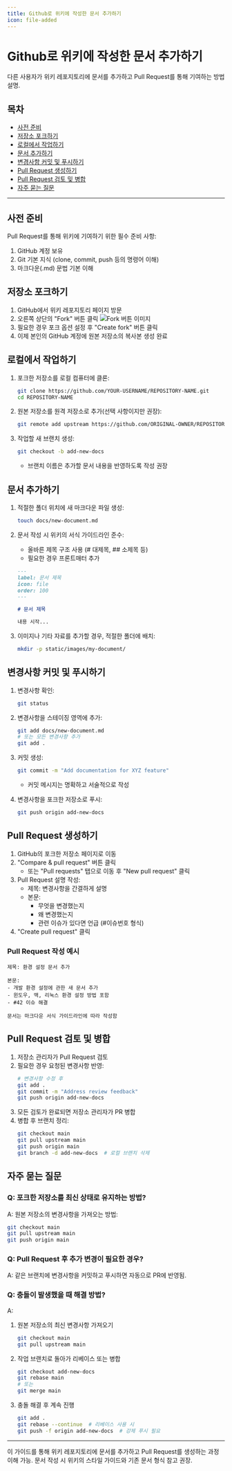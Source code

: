 ```yaml
---
title: Github로 위키에 작성한 문서 추가하기
icon: file-added
---
```

# Github로 위키에 작성한 문서 추가하기

다른 사용자가 위키 레포지토리에 문서를 추가하고 Pull Request를 통해 기여하는 방법 설명.

## 목차
- [사전 준비](#사전-준비)
- [저장소 포크하기](#저장소-포크하기)
- [로컬에서 작업하기](#로컬에서-작업하기)
- [문서 추가하기](#문서-추가하기)
- [변경사항 커밋 및 푸시하기](#변경사항-커밋-및-푸시하기)
- [Pull Request 생성하기](#pull-request-생성하기)
- [Pull Request 검토 및 병합](#pull-request-검토-및-병합)
- [자주 묻는 질문](#자주-묻는-질문)

---

## 사전 준비

Pull Request를 통해 위키에 기여하기 위한 필수 준비 사항:

1. GitHub 계정 보유
2. Git 기본 지식 (clone, commit, push 등의 명령어 이해)
3. 마크다운(.md) 문법 기본 이해

## 저장소 포크하기

1. GitHub에서 위키 레포지토리 페이지 방문
2. 오른쪽 상단의 "Fork" 버튼 클릭
   ![Fork 버튼 이미지](/images/fork-button.png)
3. 필요한 경우 포크 옵션 설정 후 "Create fork" 버튼 클릭
4. 이제 본인의 GitHub 계정에 원본 저장소의 복사본 생성 완료

## 로컬에서 작업하기

1. 포크한 저장소를 로컬 컴퓨터에 클론:
   ```bash
   git clone https://github.com/YOUR-USERNAME/REPOSITORY-NAME.git
   cd REPOSITORY-NAME
   ```

2. 원본 저장소를 원격 저장소로 추가(선택 사항이지만 권장):
   ```bash
   git remote add upstream https://github.com/ORIGINAL-OWNER/REPOSITORY-NAME.git
   ```

3. 작업할 새 브랜치 생성:
   ```bash
   git checkout -b add-new-docs
   ```
   - 브랜치 이름은 추가할 문서 내용을 반영하도록 작성 권장

## 문서 추가하기

1. 적절한 폴더 위치에 새 마크다운 파일 생성:
   ```bash
   touch docs/new-document.md
   ```

2. 문서 작성 시 위키의 서식 가이드라인 준수:
   - 올바른 제목 구조 사용 (# 대제목, ## 소제목 등)
   - 필요한 경우 프론트매터 추가
   ```markdown
   ---
   label: 문서 제목
   icon: file
   order: 100
   ---

   # 문서 제목

   내용 시작...
   ```

3. 이미지나 기타 자료를 추가할 경우, 적절한 폴더에 배치:
   ```bash
   mkdir -p static/images/my-document/
   ```

## 변경사항 커밋 및 푸시하기

1. 변경사항 확인:
   ```bash
   git status
   ```

2. 변경사항을 스테이징 영역에 추가:
   ```bash
   git add docs/new-document.md
   # 또는 모든 변경사항 추가
   git add .
   ```

3. 커밋 생성:
   ```bash
   git commit -m "Add documentation for XYZ feature"
   ```
   - 커밋 메시지는 명확하고 서술적으로 작성

4. 변경사항을 포크한 저장소로 푸시:
   ```bash
   git push origin add-new-docs
   ```

## Pull Request 생성하기

1. GitHub의 포크한 저장소 페이지로 이동
2. "Compare & pull request" 버튼 클릭
   - 또는 "Pull requests" 탭으로 이동 후 "New pull request" 클릭
3. Pull Request 설명 작성:
   - 제목: 변경사항을 간결하게 설명
   - 본문: 
     - 무엇을 변경했는지
     - 왜 변경했는지
     - 관련 이슈가 있다면 언급 (#이슈번호 형식)
4. "Create pull request" 클릭

### Pull Request 작성 예시

```
제목: 환경 설정 문서 추가

본문:
- 개발 환경 설정에 관한 새 문서 추가
- 윈도우, 맥, 리눅스 환경 설정 방법 포함
- #42 이슈 해결

문서는 마크다운 서식 가이드라인에 따라 작성함
```

## Pull Request 검토 및 병합

1. 저장소 관리자가 Pull Request 검토
2. 필요한 경우 요청된 변경사항 반영:
   ```bash
   # 변경사항 수정 후
   git add .
   git commit -m "Address review feedback"
   git push origin add-new-docs
   ```
3. 모든 검토가 완료되면 저장소 관리자가 PR 병합
4. 병합 후 브랜치 정리:
   ```bash
   git checkout main
   git pull upstream main
   git push origin main
   git branch -d add-new-docs  # 로컬 브랜치 삭제
   ```

## 자주 묻는 질문

### Q: 포크한 저장소를 최신 상태로 유지하는 방법?
A: 원본 저장소의 변경사항을 가져오는 방법:
```bash
git checkout main
git pull upstream main
git push origin main
```

### Q: Pull Request 후 추가 변경이 필요한 경우?
A: 같은 브랜치에 변경사항을 커밋하고 푸시하면 자동으로 PR에 반영됨.

### Q: 충돌이 발생했을 때 해결 방법?
A: 
1. 원본 저장소의 최신 변경사항 가져오기
   ```bash
   git checkout main
   git pull upstream main
   ```
2. 작업 브랜치로 돌아가 리베이스 또는 병합
   ```bash
   git checkout add-new-docs
   git rebase main
   # 또는
   git merge main
   ```
3. 충돌 해결 후 계속 진행
   ```bash
   git add .
   git rebase --continue  # 리베이스 사용 시
   git push -f origin add-new-docs  # 강제 푸시 필요
   ```

---

이 가이드를 통해 위키 레포지토리에 문서를 추가하고 Pull Request를 생성하는 과정 이해 가능. 문서 작성 시 위키의 스타일 가이드와 기존 문서 형식 참고 권장.
